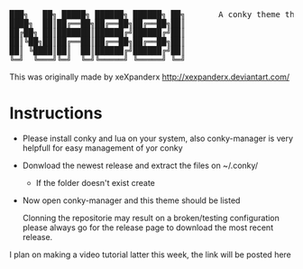 <pre>
███╗   ██╗ █████╗ ██████╗ ██████╗ ██╗       A conky theme that uses Lua language
████╗  ██║██╔══██╗██╔══██╗██╔══██╗██║
██╔██╗ ██║███████║██████╔╝██████╔╝██║
██║╚██╗██║██╔══██║██╔══██╗██╔══██╗██║
██║ ╚████║██║  ██║██████╔╝██████╔╝██║
╚═╝  ╚═══╝╚═╝  ╚═╝╚═════╝ ╚═════╝ ╚═╝
</pre>

This was originally made by xeXpanderx http://xexpanderx.deviantart.com/

# Instructions
- Please install conky and lua on your system, also conky-manager is very helpfull for easy management of yor conky
- Donwload the newest release and extract the files on ~/.conky/
  - If the folder doesn't exist create
- Now open conky-manager and this theme should be listed

  Clonning the repositorie may result on a broken/testing configuration please always go for the release page to download the most recent release.

I plan on making a video tutorial latter this week, the link will be posted here
